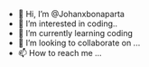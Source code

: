 - 👋 Hi, I’m @Johanxbonaparta
- 👀 I’m interested in coding..
- 🌱 I’m currently learning coding
- 💞️ I’m looking to collaborate on ...
- 📫 How to reach me ...

<!---
Johanxbonaparta/Johanxbonaparta is a ✨ special ✨ repository because its `README.md` (this file) appears on your GitHub profile.
You can click the Preview link to take a look at your changes.
--->
